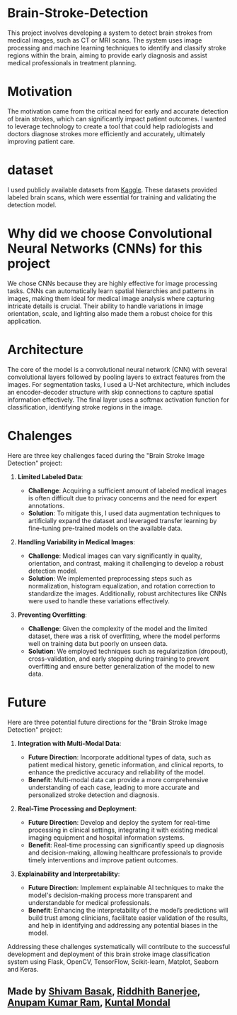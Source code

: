 # Brain-Stroke-Detection

This project involves developing a system to detect brain strokes from medical images, such as CT or MRI scans. The system uses image processing and machine learning techniques to identify and classify stroke regions within the brain, aiming to provide early diagnosis and assist medical professionals in treatment planning.

# Motivation

The motivation came from the critical need for early and accurate detection of brain strokes, which can significantly impact patient outcomes. I wanted to leverage technology to create a tool that could help radiologists and doctors diagnose strokes more efficiently and accurately, ultimately improving patient care.

#  dataset

I used publicly available datasets from [Kaggle](https://www.kaggle.com/datasets/afridirahman/brain-stroke-ct-image-dataset/data). These datasets provided labeled brain scans, which were essential for training and validating the detection model.

# Why did we choose Convolutional Neural Networks (CNNs) for this project

We chose CNNs because they are highly effective for image processing tasks. CNNs can automatically learn spatial hierarchies and patterns in images, making them ideal for medical image analysis where capturing intricate details is crucial. Their ability to handle variations in image orientation, scale, and lighting also made them a robust choice for this application.

# Architecture

The core of the model is a convolutional neural network (CNN) with several convolutional layers followed by pooling layers to extract features from the images. For segmentation tasks, I used a U-Net architecture, which includes an encoder-decoder structure with skip connections to capture spatial information effectively. The final layer uses a softmax activation function for classification, identifying stroke regions in the image.

# Chalenges
Here are three key challenges faced during the "Brain Stroke Image Detection" project:

1. **Limited Labeled Data**:
   - **Challenge**: Acquiring a sufficient amount of labeled medical images is often difficult due to privacy concerns and the need for expert annotations.
   - **Solution**: To mitigate this, I used data augmentation techniques to artificially expand the dataset and leveraged transfer learning by fine-tuning pre-trained models on the available data.

2. **Handling Variability in Medical Images**:
   - **Challenge**: Medical images can vary significantly in quality, orientation, and contrast, making it challenging to develop a robust detection model.
   - **Solution**: We implemented preprocessing steps such as normalization, histogram equalization, and rotation correction to standardize the images. Additionally, robust architectures like CNNs were used to handle these variations effectively.

3. **Preventing Overfitting**:
   - **Challenge**: Given the complexity of the model and the limited dataset, there was a risk of overfitting, where the model performs well on training data but poorly on unseen data.
   - **Solution**: We employed techniques such as regularization (dropout), cross-validation, and early stopping during training to prevent overfitting and ensure better generalization of the model to new data.

# Future
Here are three potential future directions for the "Brain Stroke Image Detection" project:

1. **Integration with Multi-Modal Data**:
   - **Future Direction**: Incorporate additional types of data, such as patient medical history, genetic information, and clinical reports, to enhance the predictive accuracy and reliability of the model.
   - **Benefit**: Multi-modal data can provide a more comprehensive understanding of each case, leading to more accurate and personalized stroke detection and diagnosis.

2. **Real-Time Processing and Deployment**:
   - **Future Direction**: Develop and deploy the system for real-time processing in clinical settings, integrating it with existing medical imaging equipment and hospital information systems.
   - **Benefit**: Real-time processing can significantly speed up diagnosis and decision-making, allowing healthcare professionals to provide timely interventions and improve patient outcomes.

3. **Explainability and Interpretability**:
   - **Future Direction**: Implement explainable AI techniques to make the model's decision-making process more transparent and understandable for medical professionals.
   - **Benefit**: Enhancing the interpretability of the model’s predictions will build trust among clinicians, facilitate easier validation of the results, and help in identifying and addressing any potential biases in the model.


Addressing these challenges systematically will contribute to the successful development and deployment of this brain stroke image classification system using Flask, OpenCV, TensorFlow, Scikit-learn, Matplot, Seaborn and Keras.


## Made by [Shivam Basak](https://port-folio-git-main-shivambasak.vercel.app/), [Riddhith Banerjee](https://www.linkedin.com/in/banerjeeriddhith/), [Anupam Kumar Ram](https://www.linkedin.com/in/anupam-ram),  [Kuntal Mondal](https://www.linkedin.com/in/kuntal-mondal-b9337721b)

